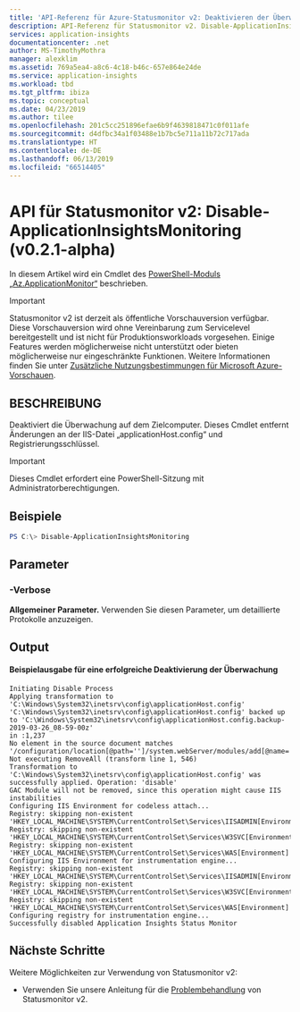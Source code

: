 ```yaml
---
title: 'API-Referenz für Azure-Statusmonitor v2: Deaktivieren der Überwachung | Microsoft-Dokumentation'
description: API-Referenz für Statusmonitor v2. Disable-ApplicationInsightsMonitoring. Überwachen Sie die Websiteleistung ohne erneute Bereitstellung der Website. Funktioniert mit ASP.NET-Web-Apps, die lokal, auf virtuellen Computern oder in Azure gehostet werden.
services: application-insights
documentationcenter: .net
author: MS-TimothyMothra
manager: alexklim
ms.assetid: 769a5ea4-a8c6-4c18-b46c-657e864e24de
ms.service: application-insights
ms.workload: tbd
ms.tgt_pltfrm: ibiza
ms.topic: conceptual
ms.date: 04/23/2019
ms.author: tilee
ms.openlocfilehash: 201c5cc251896efae6b9f4639818471c0f011afe
ms.sourcegitcommit: d4dfbc34a1f03488e1b7bc5e711a11b72c717ada
ms.translationtype: HT
ms.contentlocale: de-DE
ms.lasthandoff: 06/13/2019
ms.locfileid: "66514405"
---
```

# <a name="status-monitor-v2-api-disable-applicationinsightsmonitoring-v021-alpha"></a>API für Statusmonitor v2: Disable-ApplicationInsightsMonitoring (v0.2.1-alpha)

In diesem Artikel wird ein Cmdlet des [PowerShell-Moduls „Az.ApplicationMonitor“](https://www.powershellgallery.com/packages/Az.ApplicationMonitor/) beschrieben.

> [!IMPORTANT]
> Statusmonitor v2 ist derzeit als öffentliche Vorschauversion verfügbar.
> Diese Vorschauversion wird ohne Vereinbarung zum Servicelevel bereitgestellt und ist nicht für Produktionsworkloads vorgesehen. Einige Features werden möglicherweise nicht unterstützt oder bieten möglicherweise nur eingeschränkte Funktionen.
> Weitere Informationen finden Sie unter [Zusätzliche Nutzungsbestimmungen für Microsoft Azure-Vorschauen](https://azure.microsoft.com/support/legal/preview-supplemental-terms/).

## <a name="description"></a>BESCHREIBUNG

Deaktiviert die Überwachung auf dem Zielcomputer.
Dieses Cmdlet entfernt Änderungen an der IIS-Datei „applicationHost.config“ und Registrierungsschlüssel.

> [!IMPORTANT] 
> Dieses Cmdlet erfordert eine PowerShell-Sitzung mit Administratorberechtigungen.

## <a name="examples"></a>Beispiele

```powershell
PS C:\> Disable-ApplicationInsightsMonitoring
```

## <a name="parameters"></a>Parameter 

### <a name="-verbose"></a>-Verbose
**Allgemeiner Parameter.** Verwenden Sie diesen Parameter, um detaillierte Protokolle anzuzeigen.

## <a name="output"></a>Output


#### <a name="example-output-from-successfully-disabling-monitoring"></a>Beispielausgabe für eine erfolgreiche Deaktivierung der Überwachung

```
Initiating Disable Process
Applying transformation to 'C:\Windows\System32\inetsrv\config\applicationHost.config'
'C:\Windows\System32\inetsrv\config\applicationHost.config' backed up to 'C:\Windows\System32\inetsrv\config\applicationHost.config.backup-2019-03-26_08-59-00z'
in :1,237
No element in the source document matches '/configuration/location[@path='']/system.webServer/modules/add[@name='ManagedHttpModuleHelper']'
Not executing RemoveAll (transform line 1, 546)
Transformation to 'C:\Windows\System32\inetsrv\config\applicationHost.config' was successfully applied. Operation: 'disable'
GAC Module will not be removed, since this operation might cause IIS instabilities
Configuring IIS Environment for codeless attach...
Registry: skipping non-existent 'HKEY_LOCAL_MACHINE\SYSTEM\CurrentControlSet\Services\IISADMIN[Environment]
Registry: skipping non-existent 'HKEY_LOCAL_MACHINE\SYSTEM\CurrentControlSet\Services\W3SVC[Environment]
Registry: skipping non-existent 'HKEY_LOCAL_MACHINE\SYSTEM\CurrentControlSet\Services\WAS[Environment]
Configuring IIS Environment for instrumentation engine...
Registry: skipping non-existent 'HKEY_LOCAL_MACHINE\SYSTEM\CurrentControlSet\Services\IISADMIN[Environment]
Registry: skipping non-existent 'HKEY_LOCAL_MACHINE\SYSTEM\CurrentControlSet\Services\W3SVC[Environment]
Registry: skipping non-existent 'HKEY_LOCAL_MACHINE\SYSTEM\CurrentControlSet\Services\WAS[Environment]
Configuring registry for instrumentation engine...
Successfully disabled Application Insights Status Monitor
```


## <a name="next-steps"></a>Nächste Schritte

 Weitere Möglichkeiten zur Verwendung von Statusmonitor v2:
 - Verwenden Sie unsere Anleitung für die [Problembehandlung](status-monitor-v2-troubleshoot.md) von Statusmonitor v2.
